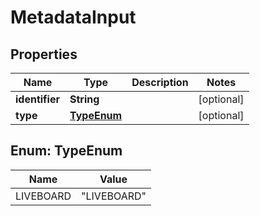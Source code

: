 

# MetadataInput


## Properties

| Name | Type | Description | Notes |
|------------ | ------------- | ------------- | -------------|
|**identifier** | **String** |  |  [optional] |
|**type** | [**TypeEnum**](#TypeEnum) |  |  [optional] |



## Enum: TypeEnum

| Name | Value |
|---- | -----|
| LIVEBOARD | &quot;LIVEBOARD&quot; |



